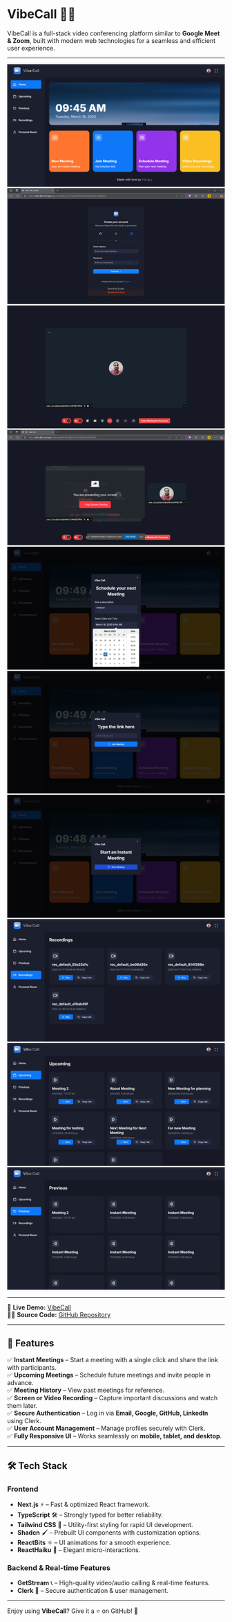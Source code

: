 # VibeCall 🎥🚀

VibeCall is a full-stack video conferencing platform similar to **Google Meet & Zoom**, built with modern web technologies for a seamless and efficient user experience. 

---

<img className="flex justify-center items-center" src='./Screenshots/landing page.png' />
<img className="flex justify-center items-center" src='./Screenshots/sign up_in page.png' />
<img className="flex justify-center items-center" src='./Screenshots/meeting view.png' />
<img className="flex justify-center items-center" src='./Screenshots/screen sharing.png' />
<img className="flex justify-center items-center" src='./Screenshots/schedule meeting.png' />
<img className="flex justify-center items-center" src='./Screenshots/join meeting.png' />
<img className="flex justify-center items-center" src='./Screenshots/instant meeting.png' />
<img className="flex justify-center items-center" src='./Screenshots/recordings.png' />
<img className="flex justify-center items-center" src='./Screenshots/future meetings.png' />
<img className="flex justify-center items-center" src='./Screenshots/past meetings.png' />

---

🔗 **Live Demo:** [VibeCall](https://vibe--call.vercel.app/)  
👨‍💻 **Source Code:** [GitHub Repository](https://github.com/Coding1610/vibecall)  

---

## 🌟 Features

✅ **Instant Meetings** – Start a meeting with a single click and share the link with participants.  
✅ **Upcoming Meetings** – Schedule future meetings and invite people in advance.  
✅ **Meeting History** – View past meetings for reference.  
✅ **Screen or Video Recording** – Capture important discussions and watch them later.  
✅ **Secure Authentication** – Log in via **Email, Google, GitHub, LinkedIn** using Clerk.  
✅ **User Account Management** – Manage profiles securely with Clerk.  
✅ **Fully Responsive UI** – Works seamlessly on **mobile, tablet, and desktop**.  

---

## 🛠️ Tech Stack

### **Frontend**
- **Next.js** ⚡ – Fast & optimized React framework.
- **TypeScript** 🛠️ – Strongly typed for better reliability.
- **Tailwind CSS** 🎨 – Utility-first styling for rapid UI development.
- **Shadcn** 🖌️ – Prebuilt UI components with customization options.
- **ReactBits** ⚛️ – UI animations for a smooth experience.
- **ReactHaiku** 💫 – Elegant micro-interactions.

### **Backend & Real-time Features**
- **GetStream** 📞 – High-quality video/audio calling & real-time features.
- **Clerk** 🔐 – Secure authentication & user management.

---

Enjoy using **VibeCall**? Give it a ⭐ on GitHub! 🚀
